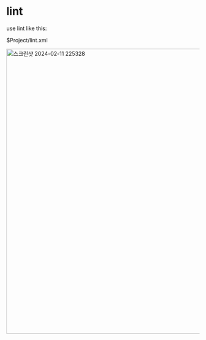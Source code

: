 
# lint

use lint like this:

$Project/lint.xml

<img width="743" alt="스크린샷 2024-02-11 225328" src="https://github.com/changu100/post-service/assets/68271156/88823704-be49-44c0-a45e-9233db828aeb">



